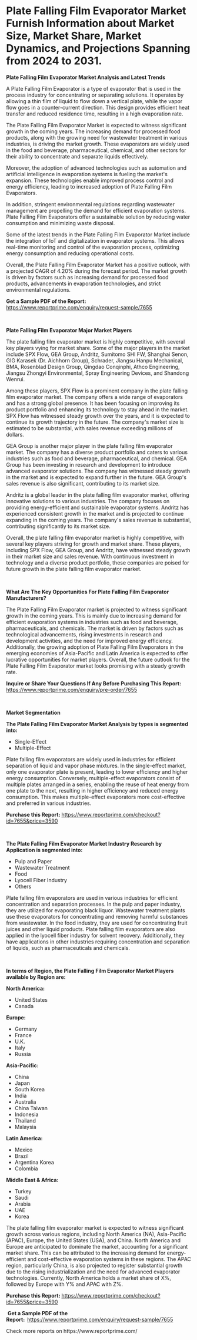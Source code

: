 <p><h1>Plate Falling Film Evaporator Market Furnish Information about Market Size, Market Share, Market Dynamics, and Projections Spanning from 2024 to 2031.</h1></p><p><strong>Plate Falling Film Evaporator Market Analysis and Latest Trends</strong></p>
<p><p>A Plate Falling Film Evaporator is a type of evaporator that is used in the process industry for concentrating or separating solutions. It operates by allowing a thin film of liquid to flow down a vertical plate, while the vapor flow goes in a counter-current direction. This design provides efficient heat transfer and reduced residence time, resulting in a high evaporation rate.</p><p>The Plate Falling Film Evaporator Market is expected to witness significant growth in the coming years. The increasing demand for processed food products, along with the growing need for wastewater treatment in various industries, is driving the market growth. These evaporators are widely used in the food and beverage, pharmaceutical, chemical, and other sectors for their ability to concentrate and separate liquids effectively.</p><p>Moreover, the adoption of advanced technologies such as automation and artificial intelligence in evaporation systems is fueling the market's expansion. These technologies enable improved process control and energy efficiency, leading to increased adoption of Plate Falling Film Evaporators.</p><p>In addition, stringent environmental regulations regarding wastewater management are propelling the demand for efficient evaporation systems. Plate Falling Film Evaporators offer a sustainable solution by reducing water consumption and minimizing waste disposal.</p><p>Some of the latest trends in the Plate Falling Film Evaporator Market include the integration of IoT and digitalization in evaporator systems. This allows real-time monitoring and control of the evaporation process, optimizing energy consumption and reducing operational costs.</p><p>Overall, the Plate Falling Film Evaporator Market has a positive outlook, with a projected CAGR of 4.20% during the forecast period. The market growth is driven by factors such as increasing demand for processed food products, advancements in evaporation technologies, and strict environmental regulations.</p></p>
<p><strong>Get a Sample PDF of the Report:&nbsp;</strong> <a href="https://www.reportprime.com/enquiry/request-sample/7655">https://www.reportprime.com/enquiry/request-sample/7655</a></p>
<p>&nbsp;</p>
<p><strong>Plate Falling Film Evaporator Major Market Players</strong></p>
<p><p>The plate falling film evaporator market is highly competitive, with several key players vying for market share. Some of the major players in the market include SPX Flow, GEA Group, Andritz, Sumitomo SHI FW, Shanghai Senon, GIG Karasek (Dr. Aichhorn Group), Schrader, Jiangsu Hanpu Mechanical, BMA, Rosenblad Design Group, Qingdao Conqinphi, Athco Engineering, Jiangsu Zhongyi Environmental, Spray Engineering Devices, and Shandong Wenrui.</p><p>Among these players, SPX Flow is a prominent company in the plate falling film evaporator market. The company offers a wide range of evaporators and has a strong global presence. It has been focusing on improving its product portfolio and enhancing its technology to stay ahead in the market. SPX Flow has witnessed steady growth over the years, and it is expected to continue its growth trajectory in the future. The company's market size is estimated to be substantial, with sales revenue exceeding millions of dollars.</p><p>GEA Group is another major player in the plate falling film evaporator market. The company has a diverse product portfolio and caters to various industries such as food and beverage, pharmaceutical, and chemical. GEA Group has been investing in research and development to introduce advanced evaporator solutions. The company has witnessed steady growth in the market and is expected to expand further in the future. GEA Group's sales revenue is also significant, contributing to its market size.</p><p>Andritz is a global leader in the plate falling film evaporator market, offering innovative solutions to various industries. The company focuses on providing energy-efficient and sustainable evaporator systems. Andritz has experienced consistent growth in the market and is projected to continue expanding in the coming years. The company's sales revenue is substantial, contributing significantly to its market size.</p><p>Overall, the plate falling film evaporator market is highly competitive, with several key players striving for growth and market share. These players, including SPX Flow, GEA Group, and Andritz, have witnessed steady growth in their market size and sales revenue. With continuous investment in technology and a diverse product portfolio, these companies are poised for future growth in the plate falling film evaporator market.</p></p>
<p>&nbsp;</p>
<p><strong>What Are The Key Opportunities For Plate Falling Film Evaporator Manufacturers?</strong></p>
<p><p>The Plate Falling Film Evaporator market is projected to witness significant growth in the coming years. This is mainly due to increasing demand for efficient evaporation systems in industries such as food and beverage, pharmaceuticals, and chemicals. The market is driven by factors such as technological advancements, rising investments in research and development activities, and the need for improved energy efficiency. Additionally, the growing adoption of Plate Falling Film Evaporators in the emerging economies of Asia-Pacific and Latin America is expected to offer lucrative opportunities for market players. Overall, the future outlook for the Plate Falling Film Evaporator market looks promising with a steady growth rate.</p></p>
<p><strong>Inquire or Share Your Questions If Any Before Purchasing This Report:</strong> <a href="https://www.reportprime.com/enquiry/pre-order/7655">https://www.reportprime.com/enquiry/pre-order/7655</a></p>
<p>&nbsp;</p>
<p><strong>Market Segmentation</strong></p>
<p><strong>The Plate Falling Film Evaporator Market Analysis by types is segmented into:</strong></p>
<p><ul><li>Single-Effect</li><li>Multiple-Effect</li></ul></p>
<p><p>Plate falling film evaporators are widely used in industries for efficient separation of liquid and vapor phase mixtures. In the single-effect market, only one evaporator plate is present, leading to lower efficiency and higher energy consumption. Conversely, multiple-effect evaporators consist of multiple plates arranged in a series, enabling the reuse of heat energy from one plate to the next, resulting in higher efficiency and reduced energy consumption. This makes multiple-effect evaporators more cost-effective and preferred in various industries.</p></p>
<p><strong>Purchase this Report:&nbsp;</strong><a href="https://www.reportprime.com/checkout?id=7655&price=3590">https://www.reportprime.com/checkout?id=7655&price=3590</a></p>
<p>&nbsp;</p>
<p><strong>The Plate Falling Film Evaporator Market Industry Research by Application is segmented into:</strong></p>
<p><ul><li>Pulp and Paper</li><li>Wastewater Treatment</li><li>Food</li><li>Lyocell Fiber Industry</li><li>Others</li></ul></p>
<p><p>Plate falling film evaporators are used in various industries for efficient concentration and separation processes. In the pulp and paper industry, they are utilized for evaporating black liquor. Wastewater treatment plants use these evaporators for concentrating and removing harmful substances from wastewater. In the food industry, they are used for concentrating fruit juices and other liquid products. Plate falling film evaporators are also applied in the lyocell fiber industry for solvent recovery. Additionally, they have applications in other industries requiring concentration and separation of liquids, such as pharmaceuticals and chemicals.</p></p>
<p>&nbsp;</p>
<p><strong>In terms of Region, the Plate Falling Film Evaporator Market Players available by Region are:</strong></p>
<p>
    <p> <strong> North America: </strong>
        <ul>
            <li>United States</li>
            <li>Canada</li>
        </ul>
        </p> 
    <p> <strong> Europe: </strong>
        <ul>
            <li>Germany</li>
            <li>France</li>
            <li>U.K.</li>
            <li>Italy</li>
            <li>Russia</li>
        </ul>
        </p> 
    <p> <strong> Asia-Pacific: </strong>
        <ul>
            <li>China</li>
            <li>Japan</li>
            <li>South Korea</li>
            <li>India</li>
            <li>Australia</li>
            <li>China Taiwan</li>
            <li>Indonesia</li>
            <li>Thailand</li>
            <li>Malaysia</li>
        </ul>
        </p> 
    <p> <strong> Latin America: </strong>
        <ul>
            <li>Mexico</li>
            <li>Brazil</li>
            <li>Argentina Korea</li>
            <li>Colombia</li>
        </ul>
        </p> 
    <p> <strong> Middle East & Africa: </strong>
        <ul>
            <li>Turkey</li>
            <li>Saudi</li>
            <li>Arabia</li>
            <li>UAE</li>
            <li>Korea</li>
        </ul>
    </p>
    </p>
<p><p>The plate falling film evaporator market is expected to witness significant growth across various regions, including North America (NA), Asia-Pacific (APAC), Europe, the United States (USA), and China. North America and Europe are anticipated to dominate the market, accounting for a significant market share. This can be attributed to the increasing demand for energy-efficient and cost-effective evaporation systems in these regions. The APAC region, particularly China, is also projected to register substantial growth due to the rising industrialization and the need for advanced evaporator technologies. Currently, North America holds a market share of X%, followed by Europe with Y% and APAC with Z%.</p></p>
<p><strong>Purchase this Report: </strong><a href="https://www.reportprime.com/checkout?id=7655&price=3590">https://www.reportprime.com/checkout?id=7655&price=3590</a></p>
<p>&nbsp;<strong>Get a Sample PDF of the Report:&nbsp;&nbsp;</strong><a href="https://www.reportprime.com/enquiry/request-sample/7655">https://www.reportprime.com/enquiry/request-sample/7655</a></p>
<p><strong></strong></p>
<p>Check more reports on https://www.reportprime.com/</p>